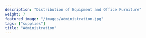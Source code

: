 ```yaml
---
description: "Distribution of Equipment and Office Furniture"
weight: 7
featured_image: "/images/administration.jpg"
tags: ["supplies"]
title: "Administration"
---
```


